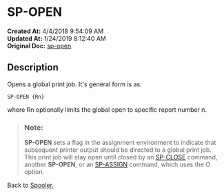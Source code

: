 # SP-OPEN

**Created At:** 4/4/2018 9:54:09 AM  
**Updated At:** 1/24/2019 8:12:40 AM  
**Original Doc:** [sp-open](https://docs.jbase.com/44205-spooler/sp-open)  


## Description 

Opens a global print job. It's general form is as:

```
SP-OPEN {Rn}
```

where Rn optionally limits the global open to specific report number n.


> ### Note: 
> 
> **SP-OPEN** sets a flag in the assignment environment to indicate that subsequent printer output should be directed to a global print job. This print job will stay open until closed by an [SP-CLOSE](306226-untitled-question) command, another **SP-OPEN**, or an [SP-ASSIGN](306225-untitled-question) command, which uses the O option.




Back to [Spooler.](jbase-spooler)
